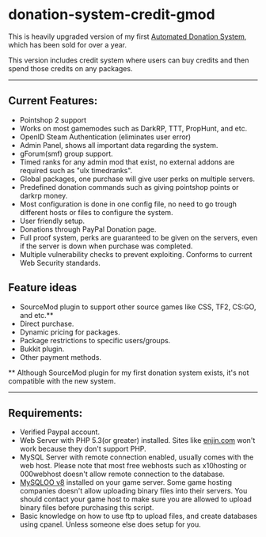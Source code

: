 # donation-system-credit-gmod

This is heavily upgraded version of my first [Automated Donation System](https://github.com/edgarasf123/donation-system-gmod), which has been sold for over a year. 

This version includes credit system where users can buy credits and then spend those credits on any packages. 

----
## Current Features:
* Pointshop 2 support
* Works on most gamemodes such as DarkRP, TTT, PropHunt, and etc.
* OpenID Steam Authentication (eliminates user error)
* Admin Panel, shows all important data regarding the system.
* gForum(smf) group support.
* Timed ranks for any admin mod that exist, no external addons are required such as &quot;ulx timedranks&quot;.
* Global packages, one purchase will give user perks on multiple servers.
* Predefined donation commands such as giving pointshop points or darkrp money.
* Most configuration is done in one config file, no need to go trough different hosts or files to configure the system.
* User friendly setup.
* Donations through PayPal Donation page.
* Full proof system, perks are guaranteed to be given on the servers, even if the server is down when purchase was completed.
* Multiple vulnerability checks to prevent exploiting. Conforms to current Web Security standards.

## Feature ideas
* SourceMod plugin to support other source games like CSS, TF2, CS:GO, and etc.**
* Direct purchase.
* Dynamic pricing for packages.
* Package restrictions to specific users/groups.
* Bukkit plugin.
* Other payment methods.

** Although SourceMod plugin for my first donation system exists, it&#039;s not compatible with the new system.

----
## Requirements: 
* Verified Paypal account. 
* Web Server with PHP 5.3(or greater) installed. Sites like [enjin.com](http://enjin.com/) won&#039;t work because they don&#039;t support PHP.
* MySQL Server with remote connection enabled, usually comes with the web host. Please note that most free webhosts such as x10hosting or 000webhost doesn&#039;t allow remote connection to the database.
* [MySQLOO v8](http://facepunch.com/showthread.php?t=1220537) installed on your game server. Some game hosting companies doesn&#039;t allow uploading binary files into their servers. You should contact your game host to make sure you are allowed to upload binary files before purchasing this script.
* Basic knowledge on how to use ftp to upload files, and create databases using cpanel. Unless someone else does setup for you.

